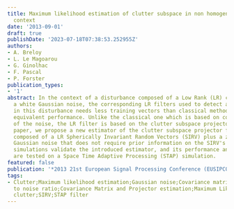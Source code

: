 ```yaml
---
title: Maximum likelihood estimation of clutter subspace in non homogeneous noise
  context
date: '2013-09-01'
draft: true
publishDate: '2023-07-18T07:38:53.252955Z'
authors:
- A. Breloy
- L. Le Magoarou
- G. Ginolhac
- F. Pascal
- P. Forster
publication_types:
- '1'
abstract: In the context of a disturbance composed of a Low Rank (LR) clutter plus
  a white Gaussian noise, the corresponding LR filters used to detect a target embedded
  in this disturbance needs less training vectors than classical methods to reach
  equivalent performance. Unlike the classical one which is based on covariance matrix
  of the noise, the LR filter is based on the clutter subspace projector. In this
  paper, we propose a new estimator of the clutter subspace projector for a disturbance
  composed of a LR Spherically Invariant Random Vectors (SIRV) plus a zero mean white
  Gaussian noise that does not require prior information on the SIRV's texture. Numerical
  simulations validate the introduced estimator, and its performance and robustness
  are tested on a Space Time Adaptive Processing (STAP) simulation.
featured: false
publication: '*2013 21st European Signal Processing Conference (EUSIPCO)*'
tags:
- Clutter;Maximum likelihood estimation;Gaussian noise;Covariance matrices;Signal
  to noise ratio;Covariance Matrix and Projector estimation;Maximum Likelihood Estimator;Low-Rank
  clutter;SIRV;STAP filter
---
```


